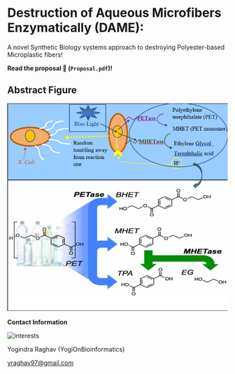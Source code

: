 # Destruction of Aqueous Microfibers Enzymatically (DAME): 

A novel Synthetic Biology systems approach to destroying Polyester-based Microplastic fibers!

**Read the proposal 📜 (`Proposal.pdf`)!**

## Abstract Figure 

![Abstract Figure](https://raw.githubusercontent.com/YogiOnBioinformatics/DAME-Destruction-of-Aqueous-Microfibers-Enzymatically/master/Abstract_Figure.png)

**Contact Information** 

![interests](https://avatars1.githubusercontent.com/u/38919947?s=400&u=49ab1365a14fac78a91e425efd583f7a2bcb3e25&v=4)

Yogindra Raghav (YogiOnBioinformatics) 

yraghav97@gmail.com
